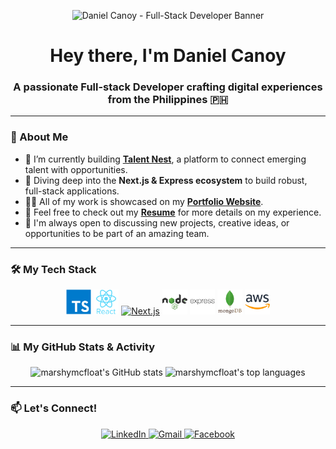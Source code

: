<!-- 
Hello, Daniel! 
This is the refactored README with a unified color theme.
The colors are inspired by your banner.
-->

<p align="center">
  <img src="https://raw.githubusercontent.com/marshymcfloat/marshymcfloat/main/github-banner.png" alt="Daniel Canoy - Full-Stack Developer Banner">
</p>

<div align="center">
  <h1>
    Hey there, I'm Daniel Canoy 
   
  </h1>
  <h3>A passionate Full-stack Developer crafting digital experiences from the Philippines 🇵🇭</h3>
</div>

---

### 🚀 About Me

- 🔭 I’m currently building **[Talent Nest](https://talentnesttt.vercel.app/)**, a platform to connect emerging talent with opportunities.
- 🌱 Diving deep into the **Next.js & Express ecosystem** to build robust, full-stack applications.
- 👨‍💻 All of my work is showcased on my **[Portfolio Website](https://danielcanoy.vercel.app/)**.
- 📄 Feel free to check out my **[Resume](https://drive.google.com/file/d/10m1ACSgeCu-LXQEE5wtIVrBQBV9EwEgT/view?usp=sharing)** for more details on my experience.
- 💬 I'm always open to discussing new projects, creative ideas, or opportunities to be part of an amazing team.

---

### 🛠️ My Tech Stack

<!-- These are the standard, full-color icons. They look great! -->
<p align="center">
  <a href="https://www.typescriptlang.org/" target="_blank" rel="noreferrer"><img src="https://raw.githubusercontent.com/devicons/devicon/master/icons/typescript/typescript-original.svg" alt="TypeScript" width="40" height="40"/></a>
  <a href="https://reactjs.org/" target="_blank" rel="noreferrer"><img src="https://raw.githubusercontent.com/devicons/devicon/master/icons/react/react-original-wordmark.svg" alt="React" width="40" height="40"/></a>
  <a href="https://nextjs.org/" target="_blank" rel="noreferrer"><img src="https://cdn.worldvectorlogo.com/logos/nextjs-2.svg" alt="Next.js" width="40" height="40"/></a>
  <a href="https://nodejs.org" target="_blank" rel="noreferrer"><img src="https://raw.githubusercontent.com/devicons/devicon/master/icons/nodejs/nodejs-original-wordmark.svg" alt="Node.js" width="40" height="40"/></a>
  <a href="https://expressjs.com" target="_blank" rel="noreferrer"><img src="https://raw.githubusercontent.com/devicons/devicon/master/icons/express/express-original-wordmark.svg" alt="Express" width="40" height="40"/></a>
  <a href="https://www.mongodb.com/" target="_blank" rel="noreferrer"><img src="https://raw.githubusercontent.com/devicons/devicon/master/icons/mongodb/mongodb-original-wordmark.svg" alt="MongoDB" width="40" height="40"/></a>
  <a href="https://aws.amazon.com" target="_blank" rel="noreferrer"><img src="https://raw.githubusercontent.com/devicons/devicon/master/icons/amazonwebservices/amazonwebservices-original-wordmark.svg" alt="AWS" width="40" height="40"/></a>
</p>

---

### 📊 My GitHub Stats & Activity

<!-- 
THEME CUSTOMIZATION: 
- I've created a custom theme that matches your banner's green color.
- bg_color is set to be transparent so it blends with GitHub's background.
- hide_border removes the ugly box around the stats.
-->
<p align="center">
  <img src="https://github-readme-stats.vercel.app/api?username=marshymcfloat&show_icons=true&locale=en&hide_border=true&title_color=34D399&icon_color=34D399&text_color=FFFFFF&bg_color=0D1117" alt="marshymcfloat's GitHub stats" />
  <img src="https://github-readme-stats.vercel.app/api/top-langs?username=marshymcfloat&layout=compact&hide_border=true&title_color=34D399&text_color=FFFFFF&bg_color=0D1117" alt="marshymcfloat's top languages" />
</p>

---

### 📫 Let's Connect!

<!-- These badges are now colored with your theme's green! -->
<p align="center">
  <a href="https://linkedin.com/in/danimcfloat515" target="_blank">
    <img src="https://img.shields.io/badge/LinkedIn-34D399?style=for-the-badge&logo=linkedin&logoColor=white" alt="LinkedIn"/>
  </a>
  <a href="mailto:canoydaniel06@gmail.com" target="_blank">
    <img src="https://img.shields.io/badge/Gmail-34D399?style=for-the-badge&logo=gmail&logoColor=white" alt="Gmail"/>
  </a>
  <a href="https://fb.com/rosesrblacc" target="_blank">
    <img src="https://img.shields.io/badge/Facebook-34D399?style=for-the-badge&logo=facebook&logoColor=white" alt="Facebook"/>
  </a>
</p>
